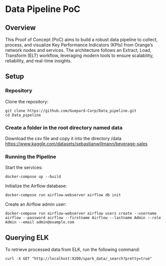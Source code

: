 # Data Pipeline PoC

## Overview
This Proof of Concept (PoC) aims to build a robust data pipeline to collect, process, and visualize Key Performance Indicators (KPIs) from Orange’s network nodes and services. The architecture follows an Extract, Load, Transform (ELT) workflow, leveraging modern tools to ensure scalability, reliability, and real-time insights.

## Setup
### Repository
Clone the repository:
```
git clone https://github.com/Guepard-Corp/Data_pipeline.git
cd Data_pipeline
```
### Create a folder in the root directory named data
Download the csv file and copy it into the directory /data
https://www.kaggle.com/datasets/sebastianwillmann/beverage-sales


### Running the Pipeline
Start the services:
```
docker-compose up --build
```

Initialize the Airflow database:
```
docker-compose run airflow-webserver airflow db init
```

Create an Airflow admin user:
```
docker-compose run airflow-webserver airflow users create --username airflow --password airflow --firstname Airflow --lastname Admin --role Admin --email admin@example.com
```

## Querying ELK
To retrieve processed data from ELK, run the following command:
```
curl -X GET "http://localhost:9200/spark_data/_search?pretty=true"
```

